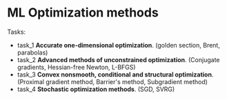 # ML Optimization methods

Tasks:

- task_1 **Accurate one-dimensional optimization**. (golden section, Brent, parabolas) 
- task_2 **Advanced methods of unconstrained optimization**. (Conjugate gradients, Hessian-free Newton, L-BFGS) 
- task_3 **Convex nonsmooth, conditional and structural optimization**. (Proximal gradient method, Barrier's method, Subgradient method) 
- task_4 **Stochastic optimization methods**. (SGD, SVRG) 
